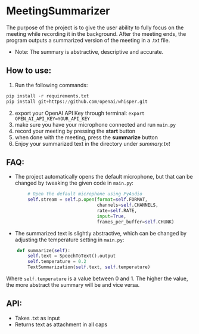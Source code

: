 # MeetingSummarizer
The purpose of the project is to give the user ability to fully focus on the meeting while recording it in the background. After the meeting ends, the program outputs a summarized version of the meeting in a .txt file.

- Note: The summary is abstractive, descriptive and accurate.


## How to use:

1. Run the following commands: 
```python
pip install -r requirements.txt
pip install git+https://github.com/openai/whisper.git

```
2. export your OpenAI API Key through terminal: ```export OPEN_AI_API_KEY=YOUR_API_KEY```
3. make sure you have your microphone connected and run ```main.py```
4. record your meeting by pressing the **start** button
5. when done with the meeting, press the **summarize** button
6. Enjoy your summarized text in the directory under *summary.txt*

## FAQ:
- The project automatically opens the default microphone, but that can be changed by tweaking the given code in ```main.py```:

```python
        # Open the default microphone using PyAudio
        self.stream = self.p.open(format=self.FORMAT,
                                  channels=self.CHANNELS,
                                  rate=self.RATE,
                                  input=True,
                                  frames_per_buffer=self.CHUNK)
```

- The summarized text is slightly abstractive, which can be changed by adjusting the temperature setting in ```main.py```:

```python
    def summarize(self):
        self.text = SpeechToText().output
        self.temperature = 0.2
        TextSummarization(self.text, self.temperature)
```
Where ```self.temperature``` is a value between 0 and 1. The higher the value, the more abstract the summary will be and vice versa.

## API:
- Takes .txt as input
- Returns text as attachment in all caps